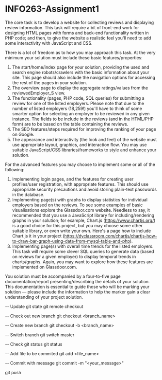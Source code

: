 # INFO263-Assignment1

The core task is to develop a website for collecting reviews and displaying review information. This task will require a bit of front-end work for designing HTML pages with forms and back-end functionality written in PHP code; and then, to give the website a realistic feel you'll need to add some interactivity with JavaScript and CSS. 

There is a lot of freedom as to how you may approach this task. At the very minimum your solution must include these basic features/properties:
1. The start/home/index page for your solution, providing the used and search engine robots/crawlers with the basic information about your site. This page should also include the navigation options for accessing the rest of the pages in your solution.
2. The overview page to display the aggregate ratings/values from the reviewedEmployer_S view.
3. The functionality (pages, PHP code, SQL queries) for submitting a review for one of the listed employers. Please note that due to the number of listed employers (18,259!) you'll have to think of some smarter option for selecting an employer to be reviewed in any given instance. The fields to be include in the reviews (and in the HTML/PHP form) are to be based on the table containing the reviews.
4. The SEO features/steps required for improving the ranking of your page on Google.
5. The appearance and interactivity (the look and feel) of the website must use appropriate layout, graphics, and interaction flow. You may use suitable JavaScript/CSS libraries/frameworks to style and enhance your solution.


For the advanced features you may choose to implement some or all of the following:
1. Implementing login pages, and the features for creating user profiles/user registration, with appropriate features. This should use appropriate security precautions and avoid storing plain-text passwords in the database.
2. Implementing page(s) with graphs to display statistics for individual employers based on the reviews. To see some examples of basic visualisations explore the Glassdoor.com website. Needless to say, it recommended that you use a JavaScript library for including/rendering graphs in your solution; for example, Chart.js (https://www.chartjs.org/) is a good choice for this project, but you may choose some other suitable library, or even write your own. Here's a page how to include Chart.js it in your project (https://dyclassroom.com/chartjs/chartjs-how-to-draw-bar-graph-using-data-from-mysql-table-and-php).
3. Implementing page(s) with overall time trends for the listed employers. This task will require some clever SQL queries to generate data (based on reviews for a given employer) to display temporal trends in charts/graphs. Again, you may want to explore how these features are implemented on Glassdoor.com.

You solution must be accompanied by a four-to-five page documentation/report presenting/describing the details of your solution. This documentation is essential to guide those who will be marking your solution — please include the information to help the marker gain a clear understanding of your project solution.


-- Update git state
git remote checkout

-- Check out new branch
git checkout <branch_name>

-- Create new branch
git checkout -b <branch_name>

-- Switch branch
git switch master

-- Check git status
git status

-- Add file to be commited
git add <file_name>

-- Commit with message
git commit -m "<your_message>"

git push
